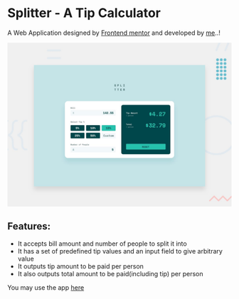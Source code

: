 # Splitter - A Tip Calculator

A Web Application designed by [Frontend mentor](https://www.frontendmentor.io/home) and developed by [me](https://www.frontendmentor.io/profile/RocTanweer)..!

![Design preview for the Recify Web Appplication](./design/design.jpg)

## Features:

- It accepts bill amount and number of people to split it into
- It has a set of predefined tip values and an input field to give arbitrary value
- It outputs tip amount to be paid per person
- It also outputs total amount to be paid(including tip) per person

You may use the app [here](https://femsplitter.netlify.app/)

